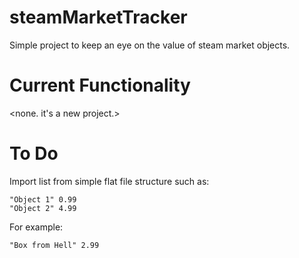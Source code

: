 # steamMarketTracker
Simple project to keep an eye on the value of steam market objects.

# Current Functionality
<none. it's a new project.>

# To Do
Import list from simple flat file structure such as:
```
"Object 1" 0.99
"Object 2" 4.99
```

For example:
```
"Box from Hell" 2.99

```
